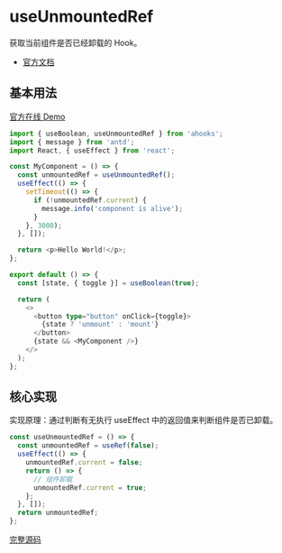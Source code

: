 # useUnmountedRef

获取当前组件是否已经卸载的 Hook。

- [官方文档](https://ahooks.js.org/zh-CN/hooks/use-unmounted-ref)

## 基本用法

[官方在线 Demo](https://ahooks.js.org/~demos/useunmountedref-demo1/)

```ts
import { useBoolean, useUnmountedRef } from 'ahooks';
import { message } from 'antd';
import React, { useEffect } from 'react';

const MyComponent = () => {
  const unmountedRef = useUnmountedRef();
  useEffect(() => {
    setTimeout(() => {
      if (!unmountedRef.current) {
        message.info('component is alive');
      }
    }, 3000);
  }, []);

  return <p>Hello World!</p>;
};

export default () => {
  const [state, { toggle }] = useBoolean(true);

  return (
    <>
      <button type="button" onClick={toggle}>
        {state ? 'unmount' : 'mount'}
      </button>
      {state && <MyComponent />}
    </>
  );
};
```

## 核心实现

实现原理：通过判断有无执行 useEffect 中的返回值来判断组件是否已卸载。

```ts
const useUnmountedRef = () => {
  const unmountedRef = useRef(false);
  useEffect(() => {
    unmountedRef.current = false;
    return () => {
      // 组件卸载
      unmountedRef.current = true;
    };
  }, []);
  return unmountedRef;
};
```

[完整源码](https://github.com/alibaba/hooks/blob/v3.7.4/packages/hooks/src/useUnmountedRef/index.ts)
